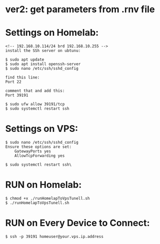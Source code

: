 # ver2: get parameters from .rnv file

# Settings on Homelab:
    <!-- 192.168.10.114/24 brd 192.168.10.255 -->
    install the SSh server on ubtunu:

    $ sudo apt update
    $ sudo apt install openssh-server
    $ sudo nano /etc/ssh/sshd_config

    find this line:
    Port 22

    comment that and add this:
    Port 39191

    $ sudo ufw allow 39191/tcp
    $ sudo systemctl restart ssh

# Settings on VPS:

    $ sudo nano /etc/ssh/sshd_config
    Ensure these options are set:
        GatewayPorts yes
        AllowTcpForwarding yes

    $ sudo systemctl restart ssh\
    
# RUN on Homelab:
    $ chmod +x ./runHomelapToVpsTunell.sh
    $ ./runHomelapToVpsTunell.sh
    
# RUN on Every Device to Connect:
    $ ssh -p 39191 homeuser@your.vps.ip.address
